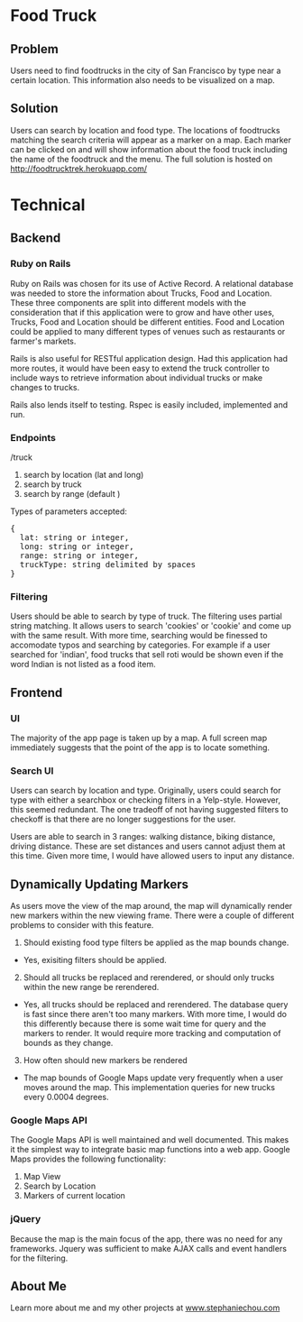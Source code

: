 # Food Truck
## Problem
  Users need to find foodtrucks in the city of San Francisco by type near a certain location. This information also needs to be visualized on a map.
## Solution
  Users can search by location and food type. The locations of foodtrucks matching the search criteria will appear as a marker on a map. Each marker can be clicked on and will show information about the food truck including the name of the foodtruck and the menu. The full solution is hosted on http://foodtrucktrek.herokuapp.com/

# Technical

## Backend
### Ruby on Rails

Ruby on Rails was chosen for its use of Active Record. A relational database was needed to store the information about Trucks, Food and Location. These three components are split into different models with the consideration that if this application were to grow and have other uses, Trucks, Food and Location should be different entities. Food and Location could be applied to many different types of venues such as restaurants or farmer's markets.

Rails is also useful for RESTful application design. Had this application had more routes, it would have been easy to extend the truck controller to include ways to retrieve information about individual trucks or make changes to trucks.

Rails also lends itself to testing. Rspec is easily included, implemented and run.


### Endpoints
/truck

1. search by location (lat and long)
2. search by truck
3. search by range (default )

Types of parameters accepted:
<pre>
{
  lat: string or integer,
  long: string or integer,
  range: string or integer,
  truckType: string delimited by spaces
}
</pre>

### Filtering
Users should be able to search by type of truck. The filtering uses partial string matching. It allows users to search 'cookies' or 'cookie' and come up with the same result. With more time, searching would be finessed to accomodate typos and searching by categories. For example if a user searched for 'indian', food trucks that sell roti would be shown even if the word Indian is not listed as a food item.

## Frontend

### UI
The majority of the app page is taken up by a map. A full screen map immediately suggests that the point of the app is to locate something.

### Search UI
Users can search by location and type. Originally, users could search for type with either a searchbox or checking filters in a Yelp-style. However, this seemed redundant. The one tradeoff of not having suggested filters to checkoff is that there are no longer suggestions for the user.

Users are able to search in 3 ranges: walking distance, biking distance, driving distance. These are set distances and users cannot adjust them at this time. Given more time, I would have allowed users to input any distance.

## Dynamically Updating Markers
As users move the view of the map around, the map will dynamically render new markers within the new viewing frame. There were a couple of different problems to consider with this feature.

1. Should existing food type filters be applied as the map bounds change.
  - Yes, exisiting filters should be applied.

2. Should all trucks be replaced and rerendered, or should only trucks within the new range be rerendered.
  - Yes, all trucks should be replaced and rerendered. The database query is fast since there aren't too many markers. With more time, I would do this differently because there is some wait time for query and the markers to render. It would require more tracking and computation of bounds as they change.

3. How often should new markers be rendered
  - The map bounds of Google Maps update very frequently when a user moves around the map. This implementation queries for new trucks every 0.0004 degrees.

### Google Maps API

 The Google Maps API is well maintained and well documented. This makes it the simplest way to integrate basic map functions into a web app. Google Maps provides the following functionality:
  1. Map View
  2. Search by Location
  3. Markers of current location

### jQuery
  Because the map is the main focus of the app, there was no need for any frameworks. Jquery was sufficient to make AJAX calls and event handlers for the filtering.

## About Me

  Learn more about me and my other projects at www.stephaniechou.com

